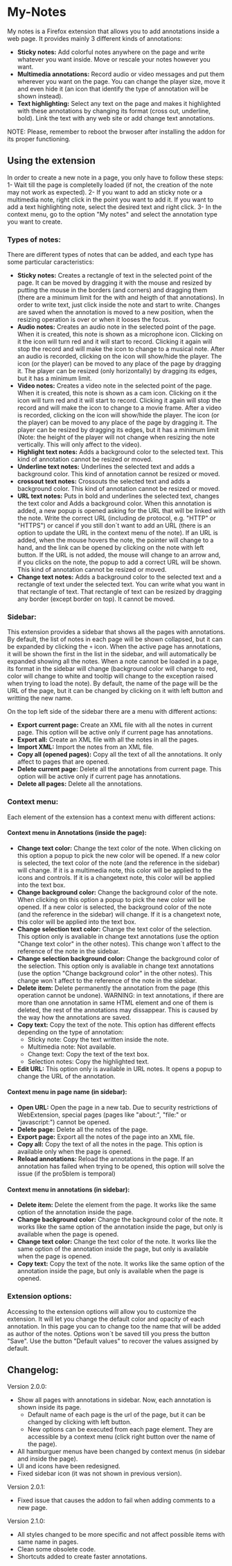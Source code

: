 # My-Notes
My notes is a Firefox extension that allows you to add annotations inside a web page. It provides mainly 3 different kinds of annotations:

- **Sticky notes:** Add colorful notes anywhere on the page and write whatever you want inside. Move or rescale your notes however you want.
- **Multimedia annotations:** Record audio or video messages and put them wherever you want on the page. You can change the player size, move it and even hide it (an icon that identify the type of annotation will be shown instead). 
- **Text highlighting:** Select any text on the page and makes it highlighted with these annotations by changing its format (cross out, underline, bold). Link the text with any web site or add change text annotations.

NOTE: Please, remember to reboot the brwoser after installing the addon for its proper functioning.

## Using the extension

In order to create a new note in a page, you only have to follow these steps:
1- Wait till the page is completelly loaded (if not, the creation of the note may not work as expected).
2- If you want to add an sticky note or a multimedia note, right click in the point you want to add it. If you want to add a text highlighting note, select the desired text and right click.
3- In the context menu, go to the option "My notes" and select the annotation type you want to create.

### Types of notes:

There are different types of notes that can be added, and each type has some particular caracteristics:
- **Sticky notes:** Creates a rectangle of text in the selected point of the page. It can be moved by dragging it with the mouse and resized by putting the mouse in the borders (and corners) and dragging them (there are a minimum limit for the with and heigth of that annotations). In order to write text, just click inside the note and start to write. Changes are saved when the annotation is moved to a new position, when the resizing operation is over or when it looses the focus.
- **Audio notes:** Creates an audio note in the selected point of the page. When it is created, this note is shown as a microphone icon. Clicking on it the icon will turn red and it will start to record. Clicking it again will stop the record and will make the icon to change to a musical note. After an audio is recorded, clicking on the icon will show/hide the player. The icon (or the player) can be moved to any place of the page by dragging it. The player can be resized (only horizontally) by dragging its edges, but it has a minimum limit.
- **Video notes:** Creates a video note in the selected point of the page. When it is created, this note is shown as a cam icon. Clicking on it the icon will turn red and it will start to record. Clicking it again will stop the record and will make the icon to change to a movie frame. After a video is recorded, clicking on the icon will show/hide the player. The icon (or the player) can be moved to any place of the page by dragging it. The player can be resized by dragging its edges, but it has a minimum limit (Note: the height of the player will not change when resizing the note vertically. This will only affect to the video).
- **Highlight text notes:** Adds a background color to the selected text. This kind of annotation cannot be resized or moved.
- **Underline text notes:** Underlines the selected text and adds a background color. This kind of annotation cannot be resized or moved.
- **crossout text notes:** Crossouts the selected text and adds a background color. This kind of annotation cannot be resized or moved.
- **URL text notes:** Puts in bold and underlines the selected text, changes the text color and Adds a background color. When this annotation is added, a new popup is opened asking for the URL that will be linked with the note. Write the correct URL (including de protocol, e.g. "HTTP" or "HTTPS") or cancel if you still don´t want to add an URL (there is an option to update the URL in the context menu of the note). If an URL is added, when the mouse hovers the note, the pointer will change to a hand, and the link can be opened by clicking on the note with left button. If the URL is not added, the mouse will change to an arrow and, if you clicks on the note, the popup to add a correct URL will be shown. This kind of annotation cannot be resized or moved.
- **Change text notes:** Adds a background color to the selected text and a rectangle of text under the selected text. You can write what you want in that rectangle of text. That rectangle of text can be resized by dragging any border (except border on top). It cannot be moved.

### Sidebar:

This extension provides a sidebar that shows all the pages with annotations. By default, the list of notes in each page will be shown collapsed, but it can be expanded by clicking the `+` icon. When the active page has annotations, it will be shown the first in the list in the sidebar, and will automatically be expanded showing all the notes. When a note cannot be loaded in a page, its format in the sidebar will change (background color will change to red, color will change to white and tooltip will change to the exception raised when trying to load the note). By default, the name of the page will be the URL of the page, but it can be changed by clicking on it with left button and writting the new name.

On the top left side of the sidebar there are a menu with different actions:
- **Export current page:** Create an XML file with all the notes in current page. This option will be active only if current page has annotations.
- **Export all:** Create an XML file with all the notes in all the pages.
- **Import XML:** Import the notes from an XML file.
- **Copy all (opened pages):** Copy all the text of all the annotations. It only affect to pages that are opened.
- **Delete current page:** Delete all the annotations from current page. This option will be active only if current page has annotations.
- **Delete all pages:** Delete all the annotations.

### Context menu:

Each element of the extension has a context menu with different actions:

#### Context menu in Annotations (inside the page):
- **Change text color:** Change the text color of the note. When clicking on this option a popup to pick the new color will be opened. If a new color is selected, the text color of the note (and the reference in the sidebar) will change. If it is a multimedia note, this color will be applied to the icons and controls. If it is a changetext note, this color will be applied into the text box.
- **Change background color:** Change the background color of the note. When clicking on this option a popup to pick the new color will be opened. If a new color is selected, the background color of the note (and the reference in the sidebar) will change. If it is a changetext note, this color will be applied into the text box.
- **Change selection text color:**  Change the text color of the selection. This option only is avaliable in change text annotations (use the option "Change text color" in the other notes). This change won´t affect to the reference of the note in the sidebar.
- **Change selection background color:** Change the background color of the selection. This option only is avaliable in change text annotations (use the option "Change background color" in the other notes). This change won´t affect to the reference of the note in the sidebar.
- **Delete item:** Delete permanently the annotation from the page (this operation cannot be undone). WARNING: in text annotations, if there are more than one annotation in same HTML element and one of them is deleted, the rest of the annotations may dissappear. This is caused by the way how the annotations are saved. 
- **Copy text:** Copy the text of the note. This option has different effects depending on the type of annotation:
    - Sticky note: Copy the text written inside the note.
    - Multimedia note: Not available.
    - Change text: Copy the text of the text box.
    - Selection notes: Copy the highlighted text.
- **Edit URL:** This option only is available in URL notes. It opens a popup to change the URL of the annotation.

#### Context menu in page name (in sidebar):
- **Open URL:** Open the page in a new tab. Due to security restrictions of WebExtension, special pages (pages like "about:", "file:" or "javascript:") cannot be opened. 
- **Delete page:** Delete all the notes of the page.
- **Export page:** Export all the notes of the page into an XML file.
- **Copy all:** Copy the text of all the notes in the page. This option is available only when the page is opened.
- **Reload annotations:** Reload the annotations in the page. If an annotation has failed when trying to be opened, this option will solve the issue (if the pro5blem is temporal)

#### Context menu in annotations (in sidebar):
- **Delete item:** Delete the element from the page. It works like the same option of the annotation inside the page.
- **Change background color:** Change the background color of the note. It works like the same option of the annotation inside the page, but only is available when the page is opened.
- **Change text color:** Change the text color of the note. It works like the same option of the annotation inside the page, but only is available when the page is opened.
- **Copy text:** Copy the text of the note. It works like the same option of the annotation inside the page, but only is available when the page is opened.

### Extension options:

Accessing to the extension options will allow you to customize the extension. It will let you change the default color and opacity of each annotation. In this page you can to change too the name that will be added as author of the notes. Options won´t be saved till you press the button "Save". Use the button "Default values" to recover the values assigned by default.

## Changelog:

Version 2.0.0:

- Show all pages with annotations in sidebar. Now, each annotation is shown inside its page.
    - Default name of each page is the url of the page, but it can be changed by clicking with left button.
    - New options can be executed from each page element. They are accessible by a context menu (click right button over the name of the page).
- All hamburguer menus have been changed by context menus (in sidebar and inside the page).
- UI and icons have been redesigned. 
- Fixed sidebar icon (it was not shown in previous version).


Version 2.0.1:

- Fixed issue that causes the addon to fail when adding comments to a new page.

Version 2.1.0:

- All styles changed to be more specific and not affect possible items with same name in pages.
- Clean some obsolete code.
- Shortcuts added to create faster annotations.